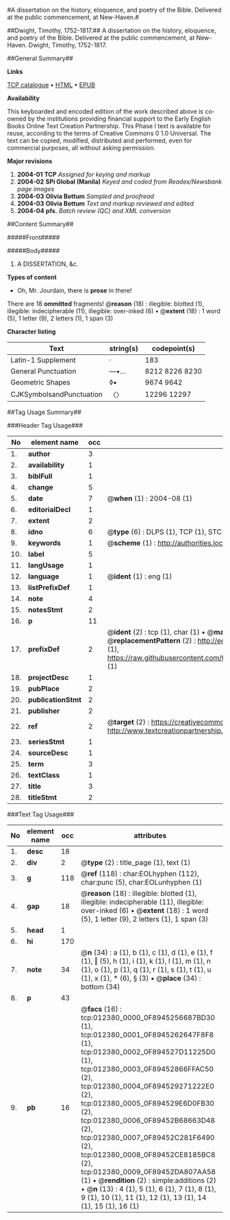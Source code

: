 #A dissertation on the history, eloquence, and poetry of the Bible. Delivered at the public commencement, at New-Haven.#

##Dwight, Timothy, 1752-1817.##
A dissertation on the history, eloquence, and poetry of the Bible. Delivered at the public commencement, at New-Haven.
Dwight, Timothy, 1752-1817.

##General Summary##

**Links**

[TCP catalogue](http://www.ota.ox.ac.uk/tcp/)  • 
[HTML](http://tei.it.ox.ac.uk/tcp/Texts-HTML/free/N09/N09729.html)  • 
[EPUB](http://tei.it.ox.ac.uk/tcp/Texts-EPUB/free/N09/N09729.epub)

**Availability**

This keyboarded and encoded edition of the
	       work described above is co-owned by the institutions
	       providing financial support to the Early English Books
	       Online Text Creation Partnership. This Phase I text is
	       available for reuse, according to the terms of Creative
	       Commons 0 1.0 Universal. The text can be copied,
	       modified, distributed and performed, even for
	       commercial purposes, all without asking permission.

**Major revisions**

1. __2004-01__ __TCP__ *Assigned for keying and markup*
1. __2004-02__ __SPi Global (Manila)__ *Keyed and coded from Readex/Newsbank page images*
1. __2004-03__ __Olivia Bottum__ *Sampled and proofread*
1. __2004-03__ __Olivia Bottum__ *Text and markup reviewed and edited*
1. __2004-04__ __pfs.__ *Batch review (QC) and XML conversion*

##Content Summary##

#####Front#####

#####Body#####

1. A DISSERTATION, &c.

**Types of content**

  * Oh, Mr. Jourdain, there is **prose** in there!

There are 18 **ommitted** fragments! 
 @__reason__ (18) : illegible: blotted (1), illegible: indecipherable (11), illegible: over-inked (6)  •  @__extent__ (18) : 1 word (5), 1 letter (9), 2 letters (1), 1 span (3)

**Character listing**


|Text|string(s)|codepoint(s)|
|---|---|---|
|Latin-1 Supplement|·|183|
|General Punctuation|—•…|8212 8226 8230|
|Geometric Shapes|◊▪|9674 9642|
|CJKSymbolsandPunctuation|〈〉|12296 12297|

##Tag Usage Summary##

###Header Tag Usage###

|No|element name|occ|attributes|
|---|---|---|---|
|1.|__author__|3||
|2.|__availability__|1||
|3.|__biblFull__|1||
|4.|__change__|5||
|5.|__date__|7| @__when__ (1) : 2004-08 (1)|
|6.|__editorialDecl__|1||
|7.|__extent__|2||
|8.|__idno__|6| @__type__ (6) : DLPS (1), TCP (1), STC (1), NOTIS (1), IMAGE-SET (1), EVANS-CITATION (1)|
|9.|__keywords__|1| @__scheme__ (1) : http://authorities.loc.gov/ (1)|
|10.|__label__|5||
|11.|__langUsage__|1||
|12.|__language__|1| @__ident__ (1) : eng (1)|
|13.|__listPrefixDef__|1||
|14.|__note__|4||
|15.|__notesStmt__|2||
|16.|__p__|11||
|17.|__prefixDef__|2| @__ident__ (2) : tcp (1), char (1)  •  @__matchPattern__ (2) : ([0-9\-]+):([0-9IVX]+) (1), (.+) (1)  •  @__replacementPattern__ (2) : http://eebo.chadwyck.com/downloadtiff?vid=$1&page=$2 (1), https://raw.githubusercontent.com/textcreationpartnership/Texts/master/tcpchars.xml#$1 (1)|
|18.|__projectDesc__|1||
|19.|__pubPlace__|2||
|20.|__publicationStmt__|2||
|21.|__publisher__|2||
|22.|__ref__|2| @__target__ (2) : https://creativecommons.org/publicdomain/zero/1.0/ (1), http://www.textcreationpartnership.org/docs/. (1)|
|23.|__seriesStmt__|1||
|24.|__sourceDesc__|1||
|25.|__term__|3||
|26.|__textClass__|1||
|27.|__title__|3||
|28.|__titleStmt__|2||


###Text Tag Usage###

|No|element name|occ|attributes|
|---|---|---|---|
|1.|__desc__|18||
|2.|__div__|2| @__type__ (2) : title_page (1), text (1)|
|3.|__g__|118| @__ref__ (118) : char:EOLhyphen (112), char:punc (5), char:EOLunhyphen (1)|
|4.|__gap__|18| @__reason__ (18) : illegible: blotted (1), illegible: indecipherable (11), illegible: over-inked (6)  •  @__extent__ (18) : 1 word (5), 1 letter (9), 2 letters (1), 1 span (3)|
|5.|__head__|1||
|6.|__hi__|170||
|7.|__note__|34| @__n__ (34) : a (1), b (1), c (1), d (1), e (1), f (1), ‖ (5), h (1), i (1), k (1), l (1), m (1), n (1), o (1), p (1), q (1), r (1), s (1), t (1), u (1), x (1), * (6), § (3)  •  @__place__ (34) : bottom (34)|
|8.|__p__|43||
|9.|__pb__|16| @__facs__ (16) : tcp:012380_0000_0F8945256687BD30 (1), tcp:012380_0001_0F8945262647F8F8 (1), tcp:012380_0002_0F894527D11225D0 (1), tcp:012380_0003_0F89452866FFAC50 (2), tcp:012380_0004_0F894529271222E0 (2), tcp:012380_0005_0F894529E6D0FB30 (2), tcp:012380_0006_0F89452B68663D48 (2), tcp:012380_0007_0F89452C281F6490 (2), tcp:012380_0008_0F89452CE8185BC8 (2), tcp:012380_0009_0F89452DA807AA58 (1)  •  @__rendition__ (2) : simple:additions (2)  •  @__n__ (13) : 4 (1), 5 (1), 6 (1), 7 (1), 8 (1), 9 (1), 10 (1), 11 (1), 12 (1), 13 (1), 14 (1), 15 (1), 16 (1)|
